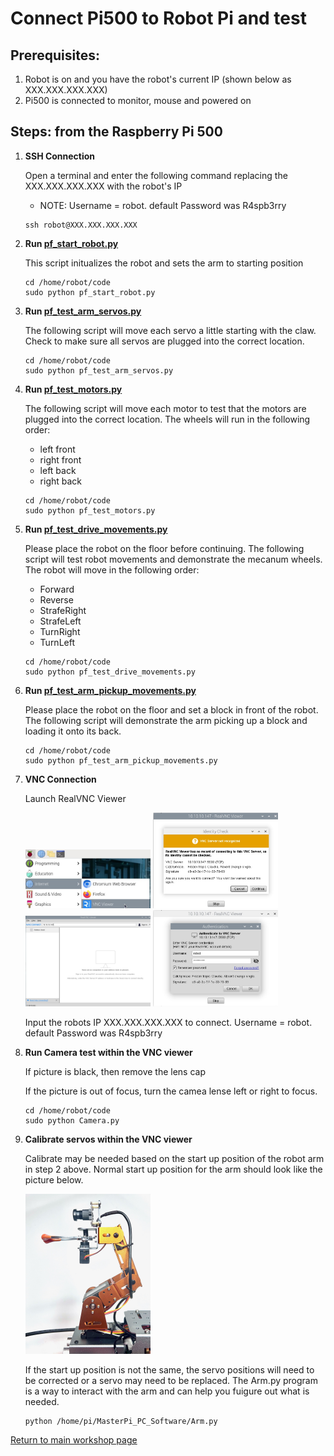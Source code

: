 # **Connect Pi500 to Robot Pi and test**

## Prerequisites:

1. Robot is on and you have the robot's current IP (shown below as XXX.XXX.XXX.XXX)
1. Pi500 is connected to monitor, mouse and powered on

## Steps: from the Raspberry Pi 500

1. **SSH Connection**

    Open a terminal and enter the following command replacing the XXX.XXX.XXX.XXX with the robot's IP
    - NOTE: Username = robot. default Password was R4spb3rry
      
    ~~~
    ssh robot@XXX.XXX.XXX.XXX
    ~~~

1. **Run [pf_start_robot.py](/code/pf_start_robot.py)**
  
   This script initualizes the robot and sets the arm to starting position
   
   ~~~
   cd /home/robot/code
   sudo python pf_start_robot.py
   ~~~

1. **Run [pf_test_arm_servos.py](/code/pf_test_arm_servos.py)**

   The following script will move each servo a little starting with the claw. Check to make sure all servos are plugged into the correct location.

    ~~~
    cd /home/robot/code
    sudo python pf_test_arm_servos.py
    ~~~

1. **Run [pf_test_motors.py](/code/pf_test_motors.py)**

   The following script will move each motor to test that the motors are plugged into the correct location. The wheels will run in the following order:
   
   - left front
   - right front
   - left back
   - right back  

    ~~~
    cd /home/robot/code
    sudo python pf_test_motors.py
    ~~~

1. **Run [pf_test_drive_movements.py](/code/pf_test_drive_movements.py)**

   Please place the robot on the floor before continuing. The following script will test robot movements and demonstrate the mecanum wheels. The robot will move in the following order:
   
   - Forward
   - Reverse
   - StrafeRight
   - StrafeLeft
   - TurnRight
   - TurnLeft

    ~~~
    cd /home/robot/code
    sudo python pf_test_drive_movements.py
    ~~~

1. **Run [pf_test_arm_pickup_movements.py](/code/pf_test_arm_pickup_movements.py)**

   Please place the robot on the floor and set a block in front of the robot. The following script will demonstrate the arm picking up a block and loading it onto its back. 

    ~~~
    cd /home/robot/code
    sudo python pf_test_arm_pickup_movements.py
    ~~~

1. **VNC Connection**

    Launch RealVNC Viewer
   
     <img src="/zzimages/RealVNCViewer.jpg" width="200" > 

     <img src="/zzimages/VNC.jpg" width="200" > 

     <img src="/zzimages/VNC1.jpg" width="200" > 

     <img src="/zzimages/VNC2.jpg" width="200" > 

    Input the robots IP XXX.XXX.XXX.XXX to connect. Username = robot. default Password was R4spb3rry

1. **Run Camera test within the VNC viewer**
 
    If picture is black, then remove the lens cap
   
    If the picture is out of focus, turn the camea lense left or right to focus.
   
    ~~~
    cd /home/robot/code
    sudo python Camera.py
    ~~~

1. **Calibrate servos within the VNC viewer**
  
    Calibrate may be needed based on the start up position of the robot arm in step 2 above. Normal start up position for the arm should look like the picture below.
   
   <img src="/zzimages/ArmStartUp.jpeg" width="200" > 

    If the start up position is not the same, the servo positions will need to be corrected or a servo may need to be replaced. The Arm.py program is a way to interact with the arm and can help you fuigure out what is needed.

    ~~~
    python /home/pi/MasterPi_PC_Software/Arm.py
    ~~~
  
[Return to main workshop page](/README.md)



